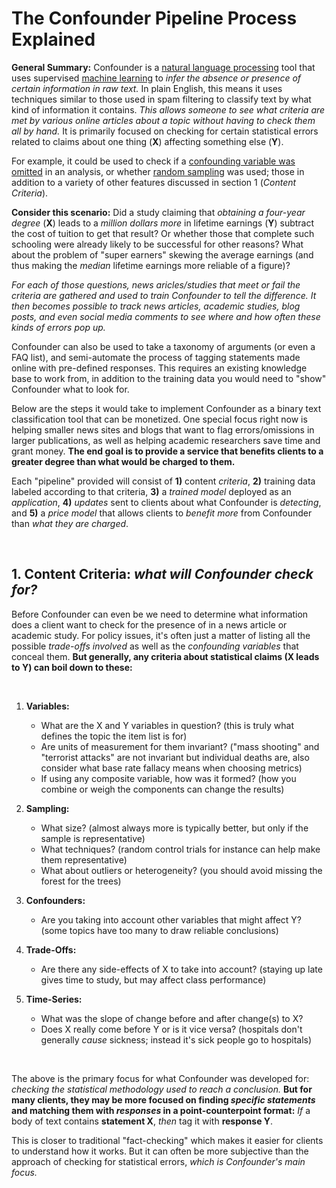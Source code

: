 # The Confounder Pipeline Process Explained

**General Summary:** Confounder is a [natural language processing](https://en.wikipedia.org/wiki/Natural_language_processing) tool that uses supervised [machine learning](https://towardsdatascience.com/the-7-steps-of-machine-learning-2877d7e5548e) to *infer the absence or presence of certain information in raw text.* In plain English, this means it uses techniques similar to those used in spam filtering to classify text by what kind of information it contains. *This allows someone to see what criteria are met by various online articles about a topic without having to check them all by hand.* It is primarily focused on checking for certain statistical errors related to claims about one thing (**X**) affecting something else (**Y**).

For example, it could be used to check if a [confounding variable was omitted](https://youtu.be/EhcWQmg9EeE) in an analysis, or whether [random sampling](https://www.youtube.com/watch?v=LttLBhTOVvo) was used; those in addition to a variety of other features discussed in section 1 (*Content Criteria*).

**Consider this scenario:** Did a study claiming that *obtaining a four-year degree* (**X**) leads to a *million dollars more* in lifetime earnings (**Y**) subtract the cost of tuition to get that result? Or whether those that complete such schooling were already likely to be successful for other reasons? What about the problem of "super earners" skewing the average earnings (and thus making the *median* lifetime earnings more reliable of a figure)?

*For each of those questions, news aricles/studies that meet or fail the criteria are gathered and used to train Confounder to tell the difference. It then becomes possible to track news articles, academic studies, blog posts, and even social media comments to see where and how often these kinds of errors pop up.*

Confounder can also be used to take a taxonomy of arguments (or even a FAQ list), and semi-automate the process of tagging statements made online with pre-defined responses. This requires an existing knowledge base to work from, in addition to the training data you would need to "show" Confounder what to look for.

Below are the steps it would take to implement Confounder as a binary text classification tool that can be monetized. One special focus right now is helping smaller news sites and blogs that want to flag errors/omissions in larger publications, as well as helping academic researchers save time and grant money. **The end goal is to provide a service that benefits clients to a greater degree than what would be charged to them.**

Each "pipeline" provided will consist of **1)** content *criteria*, **2)** training data labeled according to that criteria, **3)** a *trained model* deployed as an *application*, **4)** *updates* sent to clients about what Confounder is *detecting*, and **5)** a *price model* that allows clients to *benefit more* from Confounder than *what they are charged*.

&nbsp;

## 1. **Content Criteria:** *what will Confounder check for?*
Before Confounder can even be  we need to determine what information does a client want to check for the presence of in a news article or academic study. For policy issues, it's often just a matter of listing all the possible *trade-offs involved* as well as the *confounding variables* that conceal them. **But generally, any criteria about statistical claims (X leads to Y) can boil down to these:**

&nbsp;

1. **Variables:**
    * What are the X and Y variables in question? (this is truly what defines the topic the item list is for)
    * Are units of measurement for them invariant? ("mass shooting" and "terrorist attacks" are not invariant but individual deaths are, also consider what base rate fallacy means when choosing metrics)
    * If using any composite variable, how was it formed? (how you combine or weigh the components can change the results)

2. **Sampling:**
    * What size? (almost always more is typically better, but only if the sample is representative)
    * What techniques? (random control trials for instance can help make them representative)
    * What about outliers or heterogeneity? (you should avoid missing the forest for the trees)

3. **Confounders:**
    * Are you taking into account other variables that might affect Y? (some topics have too many to draw reliable conclusions)

4. **Trade-Offs:**
    * Are there any side-effects of X to take into account? (staying up late gives time to study, but may affect class performance)

5. **Time-Series:**
    * What was the slope of change before and after change(s) to X?
    * Does X really come before Y or is it vice versa? (hospitals don't generally *cause* sickness; instead it's sick people go to hospitals)

&nbsp;

The above is the primary focus for what Confounder was developed for: *checking the statistical methodology used to reach a conclusion.* **But for many clients, they may be more focused on finding *specific statements* and matching them with *responses* in a point-counterpoint format:** *If* a body of text contains **statement X**, *then* tag it with **response Y**.

This is closer to traditional "fact-checking" which makes it easier for clients to understand how it works. But it can often be more subjective than the approach of checking for statistical errors, *which is Confounder's main focus.*
